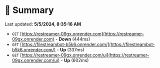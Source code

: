 # 📖 Summary
Last updated: **5/5/2024, 8:35:16 AM**

- `GET` [https://restreamer-09gx.onrender.com](https://restreamer-09gx.onrender.com) - **Down** (444ms)
- `GET` [https://filestreambot-b5k6.onrender.com/](https://filestreambot-b5k6.onrender.com/) - **Up** (337ms)
- `GET` [https://restreamer-09gx.onrender.com/ui](https://restreamer-09gx.onrender.com/ui) - **Up** (602ms)
